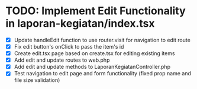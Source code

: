 # TODO: Implement Edit Functionality in laporan-kegiatan/index.tsx

- [x] Update handleEdit function to use router.visit for navigation to edit route
- [x] Fix edit button's onClick to pass the item's id
- [x] Create edit.tsx page based on create.tsx for editing existing items
- [x] Add edit and update routes to web.php
- [x] Add edit and update methods to LaporanKegiatanController.php
- [x] Test navigation to edit page and form functionality (fixed prop name and file size validation)
